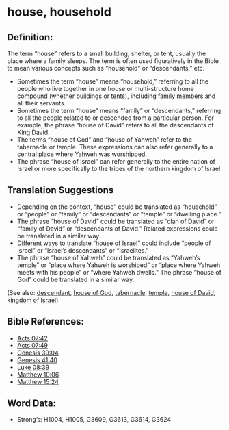 # house, household

## Definition:

The term “house” refers to a small building, shelter, or tent, usually the place where a family sleeps. The term is often used figuratively in the Bible to mean various concepts such as “household” or “descendants,” etc.

* Sometimes the term “house” means “household,” referring to all the people who live together in one house or multi-structure home compound (whether buildings or tents), including family members and all their servants.
* Sometimes the term “house” means “family” or “descendants,” referring to all the people related to or descended from a particular person. For example, the phrase “house of David” refers to all the descendants of King David.
* The terms “house of God” and “house of Yahweh” refer to the tabernacle or temple. These expressions can also refer generally to a central place where Yahweh was worshipped.
* The phrase “house of Israel” can refer generally to the entire nation of Israel or more specifically to the tribes of the northern kingdom of Israel.

## Translation Suggestions

* Depending on the context, “house” could be translated as “household” or “people” or “family” or “descendants” or “temple” or “dwelling place.”
* The phrase “house of David” could be translated as “clan of David” or “family of David” or “descendants of David.” Related expressions could be translated in a similar way.
* Different ways to translate “house of Israel” could include “people of Israel” or “Israel’s descendants” or “Israelites.”
* The phrase “house of Yahweh” could be translated as “Yahweh’s temple” or “place where Yahweh is worshiped” or “place where Yahweh meets with his people” or “where Yahweh dwells.” The phrase “house of God” could be translated in a similar way.

(See also: [descendant](../other/descendant.md), [house of God](../kt/houseofgod.md), [tabernacle](../kt/tabernacle.md), [temple](../kt/temple.md), [house of David](../names/houseofdavid.md), [kingdom of Israel](../names/kingdomofisrael.md))

## Bible References:

* [Acts 07:42](rc://en/tn/help/act/07/42)
* [Acts 07:49](rc://en/tn/help/act/07/49)
* [Genesis 39:04](rc://en/tn/help/gen/39/04)
* [Genesis 41:40](rc://en/tn/help/gen/41/40)
* [Luke 08:39](rc://en/tn/help/luk/08/39)
* [Matthew 10:06](rc://en/tn/help/mat/10/06)
* [Matthew 15:24](rc://en/tn/help/mat/15/24)

## Word Data:

* Strong’s: H1004, H1005, G3609, G3613, G3614, G3624
